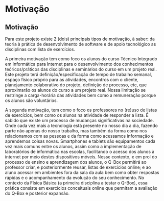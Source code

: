 # [](#title) Motivação

## [](#header-1) Motivação

Para este projeto existe 2 (dois) principais tipos de motivação, à saber: da teoria à prática de desenvolvimento de software e de apoio tecnológico as disciplinas com lista de exercícios.

A primeira motivação tem como foco os alunos do curso Técnico Integrado em Informática para Internet para o desenvolvimento dos conhecimentos teóricos/práticos das disciplinas e seminários do curso em um projeto real.
Este projeto terá definição/especificação de tempo de trabalho semanal, espaço físico próprio para as atividades, encontros com o cliente, planejamento colaborativo do projeto, definição de processo, etc, que aproximarão os alunos do curso a um projeto real.
Nossa limitação se restringe a carga-horária das atividades bem como a remuneração porque os alunos são voluntários.

A segunda motivação, tem como o foco os professores no (re)uso de listas de exercícios, bem como os alunos na atividade de responder a lista.
É sabido que existe um processo de mudanças significativas na sociedade.
Onde cada vez mais a tecnologia está presente no nosso dia a dia, fazendo parte não apenas do nosso trabalho, mas também da forma como nos relacionamos com as pessoas e da forma como acessamos informação e aprendemos coisas novas.
Smartphones e tablets são equipamentos cada vez mais comuns entre os alunos, assim como a implementação de laboratórios de informática nas escolas, facilitando o acesso dos alunos à internet por meio destes dispositivos móveis.
Nesse contexto, e em prol do processo de ensino e aprendizagem dos alunos, o Q-Box permitirá ao professor criar, e posteriormente reusar, listas de exercícios online; e ao aluno acessar em ambientes fora da sala da aula bem como obter respostas rápidas e o acompanhamento da evolução do seu conhecimento.
No contexto da Física Básica (a primeira disciplina a testar o Q-Box), essa prática consiste em exercícios conceituais online que permitam a avaliação do Q-Box e posterior expansão.
